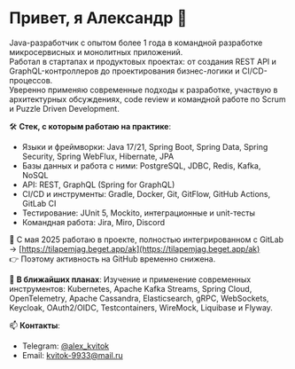 # Привет, я Александр 👋

Java-разработчик с опытом более 1 года в командной разработке микросервисных и монолитных приложений.  
Работал в стартапах и продуктовых проектах: от создания REST API и GraphQL-контроллеров до проектирования бизнес-логики и CI/CD-процессов.  
Уверенно применяю современные подходы к разработке, участвую в архитектурных обсуждениях, code review и командной работе по Scrum и Puzzle Driven Development.

🛠️ **Стек, с которым работаю на практике**:
- Языки и фреймворки: Java 17/21, Spring Boot, Spring Data, Spring Security, Spring WebFlux, Hibernate, JPA
- Базы данных и работа с ними: PostgreSQL, JDBC, Redis, Kafka, NoSQL
- API: REST, GraphQL (Spring for GraphQL)
- CI/CD и инструменты: Gradle, Docker, Git, GitFlow, GitHub Actions, GitLab CI
- Тестирование: JUnit 5, Mockito, интеграционные и unit-тесты
- Командная работа: Jira, Miro, Discord

📍 С мая 2025 работаю в проекте, полностью интегрированном с GitLab  
→ [https://tilapemjag.beget.app/ak](https://tilapemjag.beget.app/ak)  
👉 Поэтому активность на GitHub временно снижена.

🚀 **В ближайших планах**:
Изучение и применение современных инструментов: Kubernetes, Apache Kafka Streams, Spring Cloud, OpenTelemetry, Apache Cassandra, Elasticsearch, gRPC, WebSockets, Keycloak, OAuth2/OIDC, Testcontainers, WireMock, Liquibase и Flyway.

📫 **Контакты**:
- Telegram: [@alex_kvitok](https://t.me/alex_kvitok)
- Email: kvitok-9933@mail.ru
